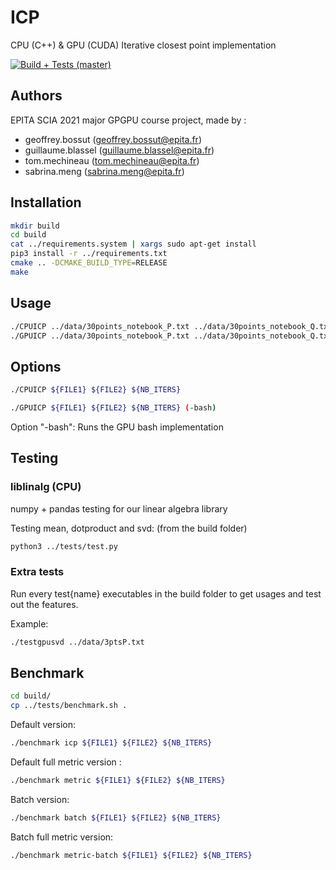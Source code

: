 # ICP
CPU (C++) &amp; GPU (CUDA) Iterative closest point implementation

[![Build + Tests (master)](https://github.com/FanatoniQ/ICP/workflows/CMake/badge.svg)](https://github.com/FanatoniQ/ICP/actions)

## Authors
EPITA SCIA 2021 major GPGPU course project, made by :
* geoffrey.bossut (geoffrey.bossut@epita.fr)
* guillaume.blassel (guillaume.blassel@epita.fr)
* tom.mechineau (tom.mechineau@epita.fr)
* sabrina.meng (sabrina.meng@epita.fr)

## Installation

```bash
mkdir build
cd build
cat ../requirements.system | xargs sudo apt-get install
pip3 install -r ../requirements.txt
cmake .. -DCMAKE_BUILD_TYPE=RELEASE
make
```

## Usage

```bash
./CPUICP ../data/30points_notebook_P.txt ../data/30points_notebook_Q.txt 5
./GPUICP ../data/30points_notebook_P.txt ../data/30points_notebook_Q.txt 5
```

## Options
```bash
./CPUICP ${FILE1} ${FILE2} ${NB_ITERS}
```

```bash
./GPUICP ${FILE1} ${FILE2} ${NB_ITERS} (-bash)
```
Option "-bash": Runs the GPU bash implementation

## Testing

### liblinalg (CPU)

numpy + pandas testing for our linear algebra library

Testing mean, dotproduct and svd: (from the build folder)

```bash
python3 ../tests/test.py
```

### Extra tests

Run every test{name} executables in the build folder to get usages and test out the features.

Example:
```bash
./testgpusvd ../data/3ptsP.txt
```

## Benchmark
```bash
cd build/
cp ../tests/benchmark.sh .
```

Default version:
```bash
./benchmark icp ${FILE1} ${FILE2} ${NB_ITERS}
```
Default full metric version :
```bash
./benchmark metric ${FILE1} ${FILE2} ${NB_ITERS}
```

Batch version:
```bash
./benchmark batch ${FILE1} ${FILE2} ${NB_ITERS}
```
Batch full metric version:
```bash
./benchmark metric-batch ${FILE1} ${FILE2} ${NB_ITERS}
```
